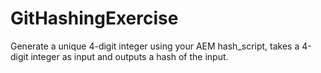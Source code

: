# GitHashingExercise
 Generate a unique 4-digit integer
 using your AEM
 hash_script, takes a 4-digit integer as input and outputs a hash of the input.
